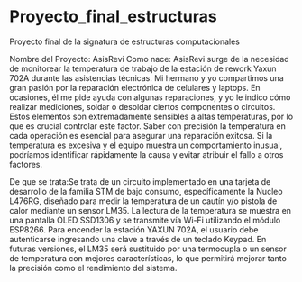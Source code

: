 # Proyecto_final_estructuras
Proyecto final de la signatura de estructuras computacionales

Nombre del Proyecto: AsisRevi
Como nace: AsisRevi surge de la necesidad de monitorear la temperatura de trabajo de la estación de rework Yaxun 702A durante las asistencias técnicas. Mi hermano y yo compartimos una gran pasión por la reparación electrónica de celulares y laptops. En ocasiones, él me pide ayuda con algunas reparaciones, y yo le indico cómo realizar mediciones, soldar o desoldar ciertos componentes o circuitos. Estos elementos son extremadamente sensibles a altas temperaturas, por lo que es crucial controlar este factor. Saber con precisión la temperatura en cada operación es esencial para asegurar una reparación exitosa. Si la temperatura es excesiva y el equipo muestra un comportamiento inusual, podríamos identificar rápidamente la causa y evitar atribuir el fallo a otros factores.

De que se trata:Se trata de un circuito implementado en una tarjeta de desarrollo de la familia STM de bajo consumo, específicamente la Nucleo L476RG, diseñado para medir la temperatura de un cautín y/o pistola de calor mediante un sensor LM35. La lectura de la temperatura se muestra en una pantalla OLED SSD1306 y se transmite vía Wi-Fi utilizando el módulo ESP8266. Para encender la estación YAXUN 702A, el usuario debe autenticarse ingresando una clave a través de un teclado Keypad. En futuras versiones, el LM35 será sustituido por una termocupla o un sensor de temperatura con mejores características, lo que permitirá mejorar tanto la precisión como el rendimiento del sistema.




